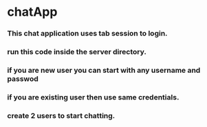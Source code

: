 # chatApp

### This chat application uses tab session to login.

### run this code inside the server directory.

### if you are new user you can start with any username and passwod

### if you are existing user then use same credentials.

### create 2 users to start chatting.
